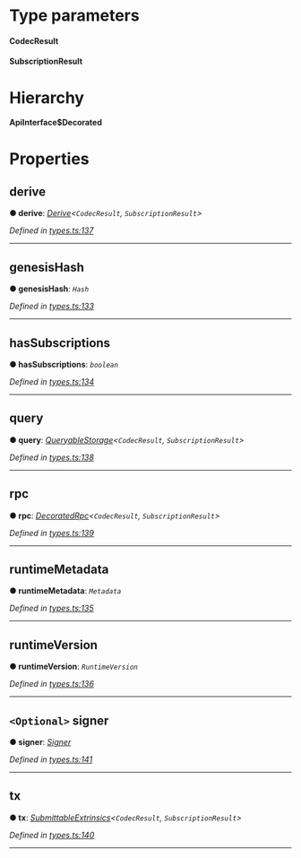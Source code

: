 

# Type parameters
#### CodecResult 
#### SubscriptionResult 
# Hierarchy

**ApiInterface$Decorated**

# Properties

<a id="derive"></a>

##  derive

**● derive**: *[Derive](_types_.derive.md)<`CodecResult`, `SubscriptionResult`>*

*Defined in [types.ts:137](https://github.com/polkadot-js/api/blob/29c83a0/packages/api/src/types.ts#L137)*

___
<a id="genesishash"></a>

##  genesisHash

**● genesisHash**: *`Hash`*

*Defined in [types.ts:133](https://github.com/polkadot-js/api/blob/29c83a0/packages/api/src/types.ts#L133)*

___
<a id="hassubscriptions"></a>

##  hasSubscriptions

**● hasSubscriptions**: *`boolean`*

*Defined in [types.ts:134](https://github.com/polkadot-js/api/blob/29c83a0/packages/api/src/types.ts#L134)*

___
<a id="query"></a>

##  query

**● query**: *[QueryableStorage](_types_.queryablestorage.md)<`CodecResult`, `SubscriptionResult`>*

*Defined in [types.ts:138](https://github.com/polkadot-js/api/blob/29c83a0/packages/api/src/types.ts#L138)*

___
<a id="rpc"></a>

##  rpc

**● rpc**: *[DecoratedRpc](_types_.decoratedrpc.md)<`CodecResult`, `SubscriptionResult`>*

*Defined in [types.ts:139](https://github.com/polkadot-js/api/blob/29c83a0/packages/api/src/types.ts#L139)*

___
<a id="runtimemetadata"></a>

##  runtimeMetadata

**● runtimeMetadata**: *`Metadata`*

*Defined in [types.ts:135](https://github.com/polkadot-js/api/blob/29c83a0/packages/api/src/types.ts#L135)*

___
<a id="runtimeversion"></a>

##  runtimeVersion

**● runtimeVersion**: *`RuntimeVersion`*

*Defined in [types.ts:136](https://github.com/polkadot-js/api/blob/29c83a0/packages/api/src/types.ts#L136)*

___
<a id="signer"></a>

## `<Optional>` signer

**● signer**: *[Signer](_types_.signer.md)*

*Defined in [types.ts:141](https://github.com/polkadot-js/api/blob/29c83a0/packages/api/src/types.ts#L141)*

___
<a id="tx"></a>

##  tx

**● tx**: *[SubmittableExtrinsics](_types_.submittableextrinsics.md)<`CodecResult`, `SubscriptionResult`>*

*Defined in [types.ts:140](https://github.com/polkadot-js/api/blob/29c83a0/packages/api/src/types.ts#L140)*

___

